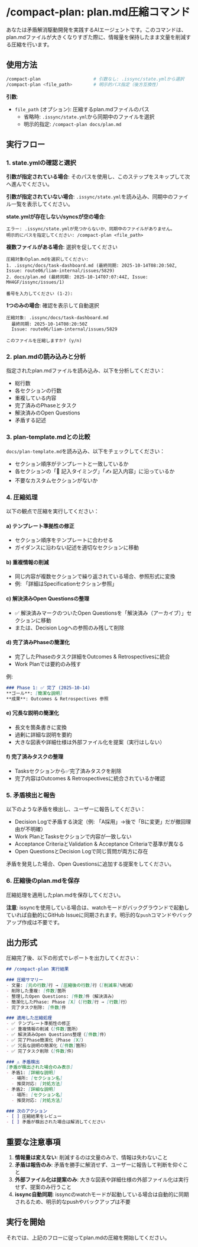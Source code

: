 # /compact-plan: plan.md圧縮コマンド

あなたは矛盾解消駆動開発を実践するAIエージェントです。このコマンドは、plan.mdファイルが大きくなりすぎた際に、情報量を保持したまま文量を削減する圧縮を行います。

## 使用方法

```bash
/compact-plan                    # 引数なし: .issync/state.ymlから選択
/compact-plan <file_path>        # 明示的パス指定（後方互換性）
```

**引数**:
- `file_path` (オプション): 圧縮するplan.mdファイルのパス
  - 省略時: `.issync/state.yml`から同期中のファイルを選択
  - 明示的指定: `/compact-plan docs/plan.md`

## 実行フロー

### 1. state.ymlの確認と選択

**引数が指定されている場合**: そのパスを使用し、このステップをスキップして次へ進んでください。

**引数が指定されていない場合**: `.issync/state.yml`を読み込み、同期中のファイル一覧を表示してください。

**state.ymlが存在しない/syncsが空の場合**:
```
エラー: .issync/state.ymlが見つからないか、同期中のファイルがありません。
明示的にパスを指定してください: /compact-plan <file_path>
```

**複数ファイルがある場合**: 選択を促してください
```
圧縮対象のplan.mdを選択してください:
1. .issync/docs/task-dashboard.md (最終同期: 2025-10-14T08:20:50Z, Issue: route06/liam-internal/issues/5829)
2. docs/plan.md (最終同期: 2025-10-14T07:07:44Z, Issue: MH4GF/issync/issues/1)

番号を入力してください (1-2):
```

**1つのみの場合**: 確認を表示して自動選択
```
圧縮対象: .issync/docs/task-dashboard.md
  最終同期: 2025-10-14T08:20:50Z
  Issue: route06/liam-internal/issues/5829

このファイルを圧縮しますか? (y/n)
```

### 2. plan.mdの読み込みと分析

指定されたplan.mdファイルを読み込み、以下を分析してください：
- 総行数
- 各セクションの行数
- 重複している内容
- 完了済みのPhaseとタスク
- 解決済みのOpen Questions
- 矛盾する記述

### 3. plan-template.mdとの比較

`docs/plan-template.md`を読み込み、以下をチェックしてください：
- セクション順序がテンプレートと一致しているか
- 各セクションの「📝 記入タイミング」「✍️ 記入内容」に沿っているか
- 不要なカスタムセクションがないか

### 4. 圧縮処理

以下の観点で圧縮を実行してください：

#### a) テンプレート準拠性の修正
- セクション順序をテンプレートに合わせる
- ガイダンスに沿わない記述を適切なセクションに移動

#### b) 重複情報の削減
- 同じ内容が複数セクションで繰り返されている場合、参照形式に変換
- 例: 「詳細はSpecificationセクション参照」

#### c) 解決済みOpen Questionsの整理
- ✅ 解決済みマークのついたOpen Questionsを「解決済み（アーカイブ）」セクションに移動
- または、Decision Logへの参照のみ残して削除

#### d) 完了済みPhaseの簡潔化
- 完了したPhaseのタスク詳細をOutcomes & Retrospectivesに統合
- Work Planでは要約のみ残す

例:
```markdown
### Phase 1: ✅ 完了 (2025-10-14)
**ゴール**: [簡潔な説明]
**成果**: Outcomes & Retrospectives 参照
```

#### e) 冗長な説明の簡潔化
- 長文を箇条書きに変換
- 過剰に詳細な説明を要約
- 大きな図表や詳細仕様は外部ファイル化を提案（実行はしない）

#### f) 完了済みタスクの整理
- Tasksセクションから✅完了済みタスクを削除
- 完了内容はOutcomes & Retrospectivesに統合されているか確認

### 5. 矛盾検出と報告

以下のような矛盾を検出し、ユーザーに報告してください：
- Decision Logで矛盾する決定（例: 「A採用」→後で「Bに変更」だが撤回理由が不明確）
- Work PlanとTasksセクションで内容が一致しない
- Acceptance CriteriaとValidation & Acceptance Criteriaで基準が異なる
- Open QuestionsとDecision Logで同じ質問が両方に存在

矛盾を発見した場合、Open Questionsに追加する提案をしてください。

### 6. 圧縮後のplan.mdを保存

圧縮処理を適用したplan.mdを保存してください。

**注意**: issyncを使用している場合は、watchモードがバックグラウンドで起動していれば自動的にGitHub Issueに同期されます。明示的な`push`コマンドやバックアップ作成は不要です。

## 出力形式

圧縮完了後、以下の形式でレポートを出力してください：

```markdown
## /compact-plan 実行結果

### 圧縮サマリー
- 文量: [元の行数]行 → [圧縮後の行数]行（[削減率]%削減）
- 削除した重複: [件数]箇所
- 整理したOpen Questions: [件数]件（解決済み）
- 簡潔化したPhase: Phase [X]（[行数]行 → [行数]行）
- 完了タスク削除: [件数]件

### 適用した圧縮処理
- ✅ テンプレート準拠性の修正
- ✅ 重複情報の削減（[件数]箇所）
- ✅ 解決済みOpen Questions整理（[件数]件）
- ✅ 完了Phase簡潔化（Phase [X]）
- ✅ 冗長な説明の簡潔化（[件数]箇所）
- ✅ 完了タスク削除（[件数]件）

### ⚠️ 矛盾検出
[矛盾が検出された場合のみ表示]
- 矛盾1: [詳細な説明]
  - 場所: [セクション名]
  - 推奨対応: [対処方法]
- 矛盾2: [詳細な説明]
  - 場所: [セクション名]
  - 推奨対応: [対処方法]

### 次のアクション
- [ ] 圧縮結果をレビュー
- [ ] 矛盾が検出された場合は解消してください
```

## 重要な注意事項

1. **情報量は変えない**: 削減するのは文量のみで、情報は失わないこと
2. **矛盾は報告のみ**: 矛盾を勝手に解消せず、ユーザーに報告して判断を仰ぐこと
3. **外部ファイル化は提案のみ**: 大きな図表や詳細仕様の外部ファイル化は実行せず、提案のみ行うこと
4. **issync自動同期**: issyncのwatchモードが起動している場合は自動的に同期されるため、明示的なpushやバックアップは不要

## 実行を開始

それでは、上記のフローに従ってplan.mdの圧縮を開始してください。
